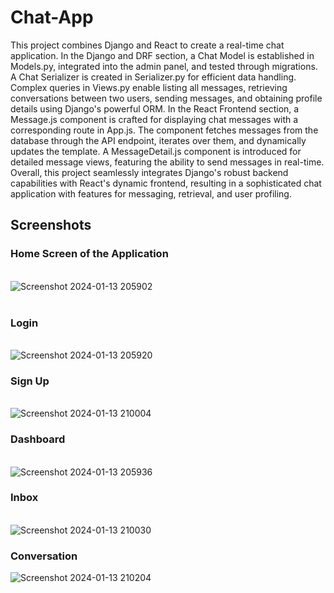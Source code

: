  # Chat-App

This project combines Django and React to create a real-time chat application. In the Django and DRF section, a Chat Model is established in Models.py, integrated into the admin panel, and tested through migrations. A Chat Serializer is created in Serializer.py for efficient data handling. Complex queries in Views.py enable listing all messages, retrieving conversations between two users, sending messages, and obtaining profile details using Django's powerful ORM. In the React Frontend section, a Message.js component is crafted for displaying chat messages with a corresponding route in App.js. The component fetches messages from the database through the API endpoint, iterates over them, and dynamically updates the template. A MessageDetail.js component is introduced for detailed message views, featuring the ability to send messages in real-time. Overall, this project seamlessly integrates Django's robust backend capabilities with React's dynamic frontend, resulting in a sophisticated chat application with features for messaging, retrieval, and user profiling.

## Screenshots
### Home Screen of the Application
<br />![Screenshot 2024-01-13 205902](https://github.com/Chetan4458/Chat-app/assets/111554115/bf88e6c3-c308-4789-a8fc-f164c11a95e6)
<br />
<br />
### Login
<br />![Screenshot 2024-01-13 205920](https://github.com/Chetan4458/Chat-app/assets/111554115/75517f1f-9717-4afd-abd6-ad1abe3fe9b4)
<br />
### Sign Up
<br />![Screenshot 2024-01-13 210004](https://github.com/Chetan4458/Chat-app/assets/111554115/75ca7f4a-8436-4b67-8ab3-cba8cc73f5a8)
<br />
### Dashboard
<br />![Screenshot 2024-01-13 205936](https://github.com/Chetan4458/Chat-app/assets/111554115/b9e60c53-f9c0-4fc5-aa73-a749715992b1)
<br />
### Inbox
<br />![Screenshot 2024-01-13 210030](https://github.com/Chetan4458/Chat-app/assets/111554115/622ba35c-8b7b-47f0-b9e4-9e04c3ffc65d)
<br />

### Conversation

![Screenshot 2024-01-13 210204](https://github.com/Chetan4458/Chat-app/assets/111554115/6cf4cca2-a816-45cb-9d7a-112daab0cbb5)

<br />





